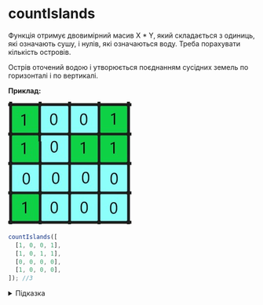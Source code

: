 # countIslands

Функція отримує двовимірний масив X \* Y, який складається з одиниць, які означають сушу, і нулів, які означаються воду. Треба порахувати кількість островів.

Острів оточений водою і утворюється поєднанням сусідних земель по горизонталі і по вертикалі.

**Приклад:**

![example](example.jpg)

```js
countIslands([
  [1, 0, 0, 1],
  [1, 0, 1, 1],
  [0, 0, 0, 0],
  [1, 0, 0, 0],
]); //3
```

<details>
  <summary>Підказка</summary>

---

Спробуйте подумати як застосувати для даної задачі алгоритми пошуку у глубину(DFS) або пошуку в ширину(BFS).

</details>
